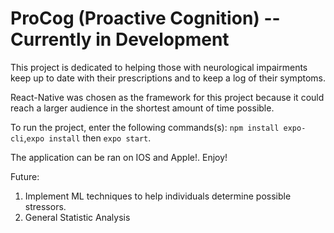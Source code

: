 # ProCog (Proactive Cognition) -- Currently in Development

This project is dedicated to helping those with neurological impairments keep up to date with their prescriptions and to keep a log of their symptoms.

React-Native was chosen as the framework for this project because it could reach a larger audience in the shortest amount of time possible.

To run the project, enter the following commands(s):
`npm install expo-cli`,`expo install` then `expo start`.

The application can be ran on IOS and Apple!. Enjoy!

Future:

1. Implement ML techniques to help individuals determine possible stressors.
2. General Statistic Analysis
